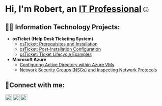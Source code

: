 <h1>Hi, I'm Robert, an <a href="https://linkedin.com/in/Robert">IT Professional</a>☺</h1>

<h2>👨‍💻 Information Technology Projects:</h2>

- <b>osTicket (Help Desk Ticketing System)</b>
  - [osTicket: Prerequisites and Installation](https://github.com/RobertMcBrien/osticket-prereqs)
  - [osTicket: Post-Installation Configuration](https://github.com/RobertMcBrien/post-install-config)
  - [osTicket: Ticket Lifecycle Examples](https://github.com/RobertMcBrien/ticket-lifecycle)
- <b>Microsoft Azure</b>
  - [Configuring Active Directory within Azure VMs](https://github.com/RobertMcBrien/configure-ad)
  - [Network Security Groups (NSGs) and Inspecting Network Protocols](https://github.com/RobertMcBrien/azure-network-protocols)

<h2>🤳Connect with me:</h2>

[<img align="left" alt="Robert | Twitter" width="22px" src="https://cdn.jsdelivr.net/npm/simple-icons@v3/icons/twitter.svg" />][twitter]
[<img align="left" alt="Robert | LinkedIn" width="22px" src="https://cdn.jsdelivr.net/npm/simple-icons@v3/icons/linkedin.svg" />][linkedin]
[<img align="left" alt="Robert | Instagram" width="22px" src="https://cdn.jsdelivr.net/npm/simple-icons@v3/icons/instagram.svg" />][instagram]

[twitter]: https://twitter.com/
[instagram]: https://www.instagram.com/
[linkedin]: https://linkedin.com/in/
